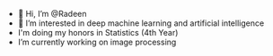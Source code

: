 - 👋 Hi, I’m @Radeen
- 👀 I’m interested in deep machine learning and artificial intelligence
- I'm doing my honors in Statistics (4th Year)
- I’m currently working on image processing 

<!---
RadeenXALNW/RadeenXALNW is a ✨ special ✨ repository because its `README.md` (this file) appears on your GitHub profile.
You can click the Preview link to take a look at your changes.
--->
